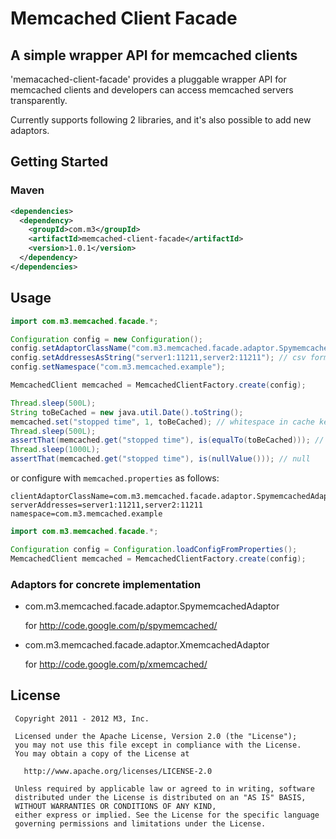 # Memcached Client Facade

## A simple wrapper API for memcached clients

'memacached-client-facade' provides a pluggable wrapper API for memcached clients and developers can access memcached servers transparently.

Currently supports following 2 libraries, and it's also possible to add new adaptors.

## Getting Started

### Maven

```xml
<dependencies>
  <dependency>
    <groupId>com.m3</groupId>
    <artifactId>memcached-client-facade</artifactId>
    <version>1.0.1</version>
  </dependency>
</dependencies>
```

## Usage

```java
import com.m3.memcached.facade.*;

Configuration config = new Configuration();
config.setAdaptorClassName("com.m3.memcached.facade.adaptor.SpymemcachedAdaptor");
config.setAddressesAsString("server1:11211,server2:11211"); // csv format
config.setNamespace("com.m3.memcached.example");

MemcachedClient memcached = MemcachedClientFactory.create(config);

Thread.sleep(500L);
String toBeCached = new java.util.Date().toString();
memcached.set("stopped time", 1, toBeCached); // whitespace in cache key will be replaced to underscore
Thread.sleep(500L);
assertThat(memcached.get("stopped time"), is(equalTo(toBeCached))); // "Wed Oct 12 00:01:54 JST 2011"
Thread.sleep(1000L);
assertThat(memcached.get("stopped time"), is(nullValue())); // null
```

or configure with `memcached.properties` as follows:

```
clientAdaptorClassName=com.m3.memcached.facade.adaptor.SpymemcachedAdaptor
serverAddresses=server1:11211,server2:11211
namespace=com.m3.memcached.example
```

```java
import com.m3.memcached.facade.*;

Configuration config = Configuration.loadConfigFromProperties();
MemcachedClient memcached = MemcachedClientFactory.create(config);
```

### Adaptors for concrete implementation

- com.m3.memcached.facade.adaptor.SpymemcachedAdaptor

  for http://code.google.com/p/spymemcached/

- com.m3.memcached.facade.adaptor.XmemcachedAdaptor

  for http://code.google.com/p/xmemcached/


## License

```
 Copyright 2011 - 2012 M3, Inc.

 Licensed under the Apache License, Version 2.0 (the "License");
 you may not use this file except in compliance with the License.
 You may obtain a copy of the License at

   http://www.apache.org/licenses/LICENSE-2.0

 Unless required by applicable law or agreed to in writing, software
 distributed under the License is distributed on an "AS IS" BASIS,
 WITHOUT WARRANTIES OR CONDITIONS OF ANY KIND,
 either express or implied. See the License for the specific language
 governing permissions and limitations under the License.
```

